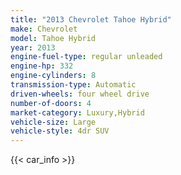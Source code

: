 ```yaml
---
title: "2013 Chevrolet Tahoe Hybrid"
make: Chevrolet
model: Tahoe Hybrid
year: 2013
engine-fuel-type: regular unleaded
engine-hp: 332
engine-cylinders: 8
transmission-type: Automatic
driven-wheels: four wheel drive
number-of-doors: 4
market-category: Luxury,Hybrid
vehicle-size: Large
vehicle-style: 4dr SUV
---
```


{{< car_info >}}
